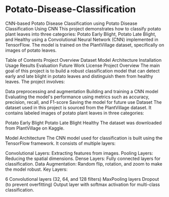 # Potato-Disease-Classification
CNN-based Potato Disease Classification using 
Potato Disease Classification Using CNN
This project demonstrates how to classify potato plant leaves into three categories: Potato Early Blight, Potato Late Blight, and Healthy using a Convolutional Neural Network (CNN) implemented in TensorFlow. The model is trained on the PlantVillage dataset, specifically on images of potato leaves.

Table of Contents
Project Overview
Dataset
Model Architecture
Installation
Usage
Results
Evaluation
Future Work
License
Project Overview
The main goal of this project is to build a robust classification model that can detect early and late blight in potato leaves and distinguish them from healthy leaves. The project involves:

Data preprocessing and augmentation
Building and training a CNN model
Evaluating the model's performance using metrics such as accuracy, precision, recall, and F1-score
Saving the model for future use
Dataset
The dataset used in this project is sourced from the PlantVillage dataset. It contains labeled images of potato plant leaves in three categories:

Potato Early Blight
Potato Late Blight
Healthy
The dataset was downloaded from PlantVillage on Kaggle.

Model Architecture
The CNN model used for classification is built using the TensorFlow framework. It consists of multiple layers:

Convolutional Layers: Extracting features from images.
Pooling Layers: Reducing the spatial dimensions.
Dense Layers: Fully connected layers for classification.
Data Augmentation: Random flip, rotation, and zoom to make the model robust.
Key Layers:

6 Convolutional layers (32, 64, and 128 filters)
MaxPooling layers
Dropout (to prevent overfitting)
Output layer with softmax activation for multi-class classification.
